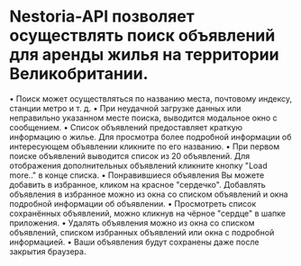 # Nestoria-API позволяет осуществлять поиск объявлений для аренды жилья на территории Великобритании.

•	Поиск может осуществляться по названию места, почтовому индексу, станции метро и т. д.
•	При неудачной загрузке данных или неправильно указанном месте поиска, выводится модальное окно с сообщением.
•	Список объявлений предоставляет краткую информацию о жилье. Для просмотра более подробной информации об интересующем объявлении кликните по его названию.
•	При первом поиске объявлений выводится список из 20 объявлений. Для отображения дополнительных объявлений кликните кнопку "Load more.." в конце списка.
•	Понравившиеся объявления Вы можете добавить в избранное, кликом на красное "сердечко". Добавлять объявления в избранное можно из окна со списком объявлений и окна подробной информации об объявлении.
•	Просмотреть список сохранённых объявлений, можно кликнув на чёрное "сердце" в шапке приложения.
•	Удалять объявления можно из окна со списком объявлений, списком избранных объявлений или окна с подробной информацией.
•	Ваши объявления будут сохранены даже после закрытия браузера.
